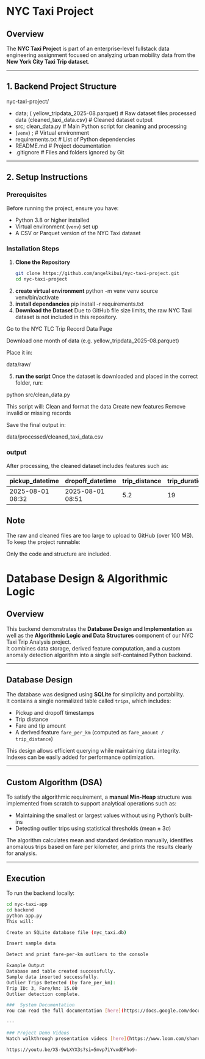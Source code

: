 # NYC Taxi Project

## Overview
The **NYC Taxi Project** is part of an enterprise-level fullstack data engineering assignment focused on analyzing urban mobility data from the **New York City Taxi Trip dataset**.  

---

## 1. Backend Project Structure
nyc-taxi-project/
- data;  ( yellow_tripdata_2025-08.parquet) # Raw dataset files
  processed data (cleaned_taxi_data.csv) # Cleaned dataset output
- src; clean_data.py # Main Python script for cleaning and processing
-  (`venv`) ; # Virtual environment
- requirements.txt # List of Python dependencies
- README.md # Project documentation 
- .gitignore # Files and folders ignored by Git
---

## 2. Setup Instructions

### Prerequisites
Before running the project, ensure you have:
- Python 3.8 or higher installed
- Virtual environment (`venv`) set up
- A CSV or Parquet version of the NYC Taxi dataset

### Installation Steps

1. **Clone the Repository**
   ```bash
   git clone https://github.com/angelkibui/nyc-taxi-project.git
   cd nyc-taxi-project
2. **create virtual environment**
   python -m venv venv
   source venv/bin/activate   
3. **install dependancies**
   pip install -r requirements.txt
4. **Download the Dataset**
  Due to GitHub file size limits, the raw NYC Taxi dataset is not included in this repository.

Go to the NYC TLC Trip Record Data Page

Download one month of data (e.g. yellow_tripdata_2025-08.parquet)

Place it in:

data/raw/

5. **run the script**
Once the dataset is downloaded and placed in the correct folder, run:

python src/clean_data.py


This script will:
Clean and format the data
Create new features
Remove invalid or missing records

Save the final output in:

data/processed/cleaned_taxi_data.csv

### output
After processing, the cleaned dataset includes features such as:

| pickup_datetime  | dropoff_datetime | trip_distance | trip_duration_min | fare_amount | trip_speed | fare_per_km |
| ---------------- | ---------------- | ------------- | ----------------- | ----------- | ---------- | ----------- |
| 2025-08-01 08:32 | 2025-08-01 08:51 | 5.2           | 19                | 17.5        | 16.4       | 3.36        |

## Note
The raw and cleaned files are too large to upload to GitHub (over 100 MB).
To keep the project runnable:

Only the code and structure are included.

# Database Design & Algorithmic Logic

## Overview
This backend demonstrates the **Database Design and Implementation** as well as the **Algorithmic Logic and Data Structures** component of our NYC Taxi Trip Analysis project.  
It combines data storage, derived feature computation, and a custom anomaly detection algorithm into a single self-contained Python backend.

---

## Database Design
The database was designed using **SQLite** for simplicity and portability.  
It contains a single normalized table called `trips`, which includes:
- Pickup and dropoff timestamps  
- Trip distance  
- Fare and tip amount  
- A derived feature `fare_per_km` (computed as `fare_amount / trip_distance`)

This design allows efficient querying while maintaining data integrity. Indexes can be easily added for performance optimization.

---

## Custom Algorithm (DSA)
To satisfy the algorithmic requirement, a **manual Min-Heap** structure was implemented from scratch to support analytical operations such as:
- Maintaining the smallest or largest values without using Python’s built-ins  
- Detecting outlier trips using statistical thresholds (mean ± 3σ)  

The algorithm calculates mean and standard deviation manually, identifies anomalous trips based on fare per kilometer, and prints the results clearly for analysis.

---

## Execution
To run the backend locally:
```bash
cd nyc-taxi-app
cd backend
python app.py
This will:

Create an SQLite database file (nyc_taxi.db)

Insert sample data

Detect and print fare-per-km outliers to the console

Example Output
Database and table created successfully.
Sample data inserted successfully.
Outlier Trips Detected (by fare_per_km):
Trip ID: 3, Fare/km: 15.00
Outlier detection complete.

###  System Documentation
You can read the full documentation [here](https://docs.google.com/document/d/1Tu6DxZ2RCyZNLfC7Qs5hJEpurm891odFhqRp6gQteHo/edit?usp=sharing).

---

### Project Demo Videos
Watch walkthrough presentation videos [here](https://www.loom.com/share/86c504ee9c664ccd95dcca9e5b9222c4?sid=c3640cc1-4773-45b0-9adf-f185addffbaa).

https://youtu.be/XS-9wLXYX3s?si=5mvp7iYvxdDFho9-






